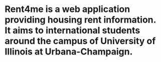 # Rent4me is a web application providing housing rent information. It aims to international students around the campus of University of Illinois at Urbana-Champaign.
